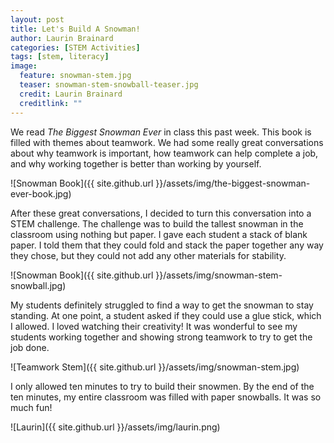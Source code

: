 ```yaml
---
layout: post
title: Let's Build A Snowman!
author: Laurin Brainard
categories: [STEM Activities]
tags: [stem, literacy]
image:
  feature: snowman-stem.jpg
  teaser: snowman-stem-snowball-teaser.jpg
  credit: Laurin Brainard
  creditlink: ""
---
```

We read *The Biggest Snowman Ever* in class this past week. This book is filled with themes about teamwork. We had some really great conversations about why teamwork is important, how teamwork can help complete a job, and why working together is better than working by yourself.  

![Snowman Book]({{ site.github.url }}/assets/img/the-biggest-snowman-ever-book.jpg)

After these great conversations, I decided to turn this conversation into a STEM challenge. The challenge was to build the tallest snowman in the classroom using nothing but paper. I gave each student a stack of blank paper. I told them that they could fold and stack the paper together any way they chose, but they could not add any other materials for stability. 

![Snowman Book]({{ site.github.url }}/assets/img/snowman-stem-snowball.jpg)

My students definitely struggled to find a way to get the snowman to stay standing. At one point, a student asked if they could use a glue stick, which I allowed. I loved watching their creativity! It was wonderful to see my students working together and showing strong teamwork to try to get the job done. 

![Teamwork Stem]({{ site.github.url }}/assets/img/snowman-stem.jpg)

I only allowed ten minutes to try to build their snowmen. By the end of the ten minutes, my entire classroom was filled with paper snowballs. It was so much fun!

![Laurin]({{ site.github.url }}/assets/img/laurin.png)